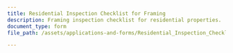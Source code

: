 ```yaml
---
title: Residential Inspection Checklist for Framing
description: Framing inspection checklist for residential properties. 
document_type: form
file_path: /assets/applications-and-forms/Residential_Inspection_Checklist_Framing.pdf

---
```

